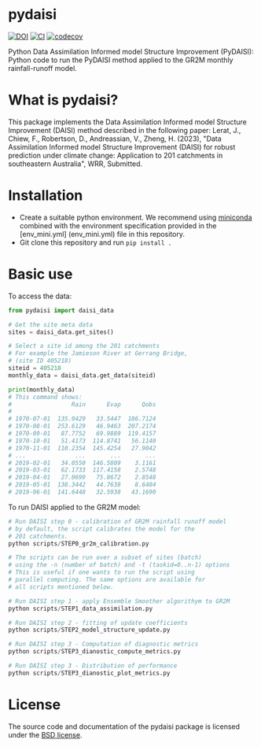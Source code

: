 # pydaisi
[![DOI](https://zenodo.org/badge/DOI/10.5281/zenodo.10065353.svg)](https://doi.org/10.5281/zenodo.10065353) [![CI](https://github.com/csiro-hydroinformatics/pydaisi/actions/workflows/python-package-conda.yml/badge.svg)](https://github.com/csiro-hydroinformatics/pydaisi/actions/workflows/python-package-conda.yml) [![codecov](https://codecov.io/gh/csiro-hydroinformatics/pydaisi/graph/badge.svg?token=ARBFW69TI3)](https://codecov.io/gh/csiro-hydroinformatics/pydaisi)

Python Data Assimilation Informed model Structure Improvement (PyDAISI): Python
code to run the PyDAISI method applied to the GR2M monthly rainfall-runoff
model.

# What is pydaisi?
This package implements the Data Assimilation Informed model Structure
Improvement (DAISI) method described in the following paper:
Lerat, J., Chiew, F., Robertson, D., Andreassian, V., Zheng, H. (2023), 
"Data Assimilation Informed model Structure Improvement (DAISI) for robust
prediction under climate change: Application to 201 catchments in southeastern
Australia", WRR, Submitted.

# Installation
- Create a suitable python environment. We recommend using [miniconda](https://docs.conda.io/projects/miniconda/en/latest/) combined with the environment specification provided in the [env_mini.yml] (env_mini.yml) file in this repository.
- Git clone this repository and run `pip install .`

# Basic use
To access the data:
```python
from pydaisi import daisi_data

# Get the site meta data
sites = daisi_data.get_sites()

# Select a site id among the 201 catchments 
# For example the Jamieson River at Gerrang Bridge,
# (site ID 405218)
siteid = 405218
monthly_data = daisi_data.get_data(siteid)

print(monthly_data) 
# This command shows:
#                 Rain      Evap      Qobs
# 
# 1970-07-01  135.9429   33.5447  186.7124
# 1970-08-01  253.6129   46.9463  207.2174
# 1970-09-01   87.7752   69.9889  119.4157
# 1970-10-01   51.4173  114.8741   56.1140
# 1970-11-01  110.2354  145.4254   27.9042
# ...              ...       ...       ...
# 2019-02-01   34.0550  146.5809    3.1161
# 2019-03-01   62.1733  117.4158    2.5748
# 2019-04-01   27.0699   75.8672    2.8548
# 2019-05-01  138.3442   44.7638    8.6404
# 2019-06-01  141.6448   32.5938   43.1690
```

To run DAISI applied to the GR2M model:
```python
# Run DAISI step 0 - calibration of GR2M rainfall runoff model
# by default, the script calibrates the model for the 
# 201 catchments. 
python scripts/STEP0_gr2m_calibration.py

# The scripts can be run over a subset of sites (batch) 
# using the -n (number of batch) and -t (taskid=0..n-1) options
# This is useful if one wants to run the script using 
# parallel computing. The same options are available for 
# all scripts mentioned below.

# Run DAISI step 1 - apply Ensemble Smoother algorithym to GR2M
python scripts/STEP1_data_assimilation.py

# Run DAISI step 2 - fitting of update coefficients
python scripts/STEP2_model_structure_update.py

# Run DAISI step 3 - Computation of diagnostic metrics
python scripts/STEP3_dianostic_compute_metrics.py

# Run DAISI step 3 - Distribution of performance
python scripts/STEP3_dianostic_plot_metrics.py
```
# License
The source code and documentation of the pydaisi package is licensed under the
[BSD license](LICENSE.txt).

